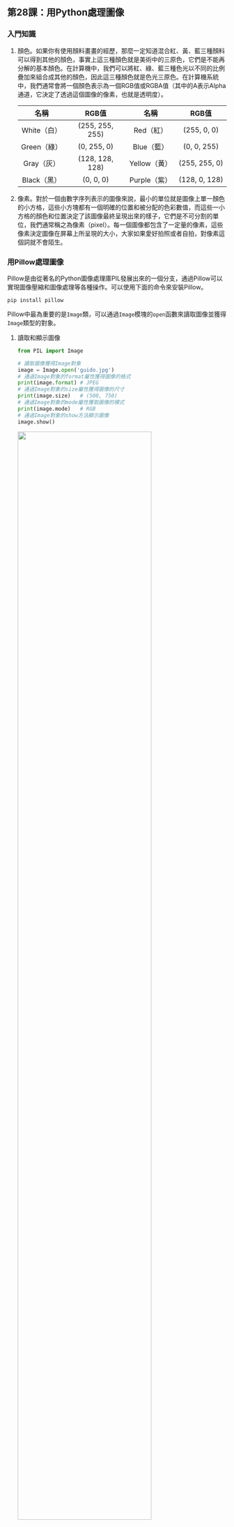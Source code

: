 ## 第28課：用Python處理圖像

### 入門知識

1. 顏色。如果你有使用顏料畫畫的經歷，那麼一定知道混合紅、黃、藍三種顏料可以得到其他的顏色，事實上這三種顏色就是美術中的三原色，它們是不能再分解的基本顏色。在計算機中，我們可以將紅、綠、藍三種色光以不同的比例疊加來組合成其他的顏色，因此這三種顏色就是色光三原色。在計算機系統中，我們通常會將一個顏色表示為一個RGB值或RGBA值（其中的A表示Alpha通道，它決定了透過這個圖像的像素，也就是透明度）。

   |    名稱     |      RGB值      |     名稱     |     RGB值     |
   | :---------: | :-------------: | :----------: | :-----------: |
   | White（白） | (255, 255, 255) |  Red（紅）   |  (255, 0, 0)  |
   | Green（綠） |   (0, 255, 0)   |  Blue（藍）  |  (0, 0, 255)  |
   | Gray（灰）  | (128, 128, 128) | Yellow（黃） | (255, 255, 0) |
   | Black（黑） |    (0, 0, 0)    | Purple（紫） | (128, 0, 128) |

2. 像素。對於一個由數字序列表示的圖像來說，最小的單位就是圖像上單一顏色的小方格，這些小方塊都有一個明確的位置和被分配的色彩數值，而這些一小方格的顏色和位置決定了該圖像最終呈現出來的樣子，它們是不可分割的單位，我們通常稱之為像素（pixel）。每一個圖像都包含了一定量的像素，這些像素決定圖像在屏幕上所呈現的大小，大家如果愛好拍照或者自拍，對像素這個詞就不會陌生。

### 用Pillow處理圖像

Pillow是由從著名的Python圖像處理庫PIL發展出來的一個分支，通過Pillow可以實現圖像壓縮和圖像處理等各種操作。可以使用下面的命令來安裝Pillow。

```Shell
pip install pillow
```

Pillow中最為重要的是`Image`類，可以通過`Image`模塊的`open`函數來讀取圖像並獲得`Image`類型的對象。

1. 讀取和顯示圖像

   ```Python
   from PIL import Image
   
   # 讀取圖像獲得Image對象
   image = Image.open('guido.jpg')
   # 通過Image對象的format屬性獲得圖像的格式
   print(image.format) # JPEG
   # 通過Image對象的size屬性獲得圖像的尺寸
   print(image.size)   # (500, 750)
   # 通過Image對象的mode屬性獲取圖像的模式
   print(image.mode)   # RGB
   # 通過Image對象的show方法顯示圖像
   image.show()
   ```

   <img src="https://gitee.com/jackfrued/mypic/raw/master/20210803202628.png" width="80%">

2. 剪裁圖像

   ```Python
   # 通過Image對象的crop方法指定剪裁區域剪裁圖像
   image.crop((80, 20, 310, 360)).show()
   ```

   <img src="https://gitee.com/jackfrued/mypic/raw/master/20210803202701.png" width="80%">

3. 生成縮略圖

   ```Python
   # 通過Image對象的thumbnail方法生成指定尺寸的縮略圖
   image.thumbnail((128, 128))
   image.show()
   ```

   <img src="https://gitee.com/jackfrued/mypic/raw/master/20210803202722.png" width="100%">

4. 縮放和黏貼圖像

   ```Python
   # 讀取駱昊的照片獲得Image對象
   luohao_image = Image.open('luohao.png')
   # 讀取吉多的照片獲得Image對象
   guido_image = Image.open('guido.jpg')
   # 從吉多的照片上剪裁出吉多的頭
   guido_head = guido_image.crop((80, 20, 310, 360))
   width, height = guido_head.size
   # 使用Image對象的resize方法修改圖像的尺寸
   # 使用Image對象的paste方法將吉多的頭粘貼到駱昊的照片上
   luohao_image.paste(guido_head.resize((int(width / 1.5), int(height / 1.5))), (172, 40))
   luohao_image.show()
   ```

   <img src="https://gitee.com/jackfrued/mypic/raw/master/20210803202749.png" width="80%">

5. 旋轉和翻轉

   ```Python
   image = Image.open('guido.jpg')
   # 使用Image對象的rotate方法實現圖像的旋轉
   image.rotate(45).show()
   # 使用Image對象的transpose方法實現圖像翻轉
   # Image.FLIP_LEFT_RIGHT - 水平翻轉
   # Image.FLIP_TOP_BOTTOM - 垂直翻轉
   image.transpose(Image.FLIP_TOP_BOTTOM).show()
   ```

   <img src="https://gitee.com/jackfrued/mypic/raw/master/20210803202829.png" width="80%">

6. 操作像素

   ```Python
   for x in range(80, 310):
       for y in range(20, 360):
           # 通過Image對象的putpixel方法修改圖像指定像素點
           image.putpixel((x, y), (128, 128, 128))
   image.show()
   ```

   <img src="https://gitee.com/jackfrued/mypic/raw/master/20210803202932.png" width="80%">

7. 濾鏡效果

   ```Python
   from PIL import ImageFilter
   
   # 使用Image對象的filter方法對圖像進行濾鏡處理
   # ImageFilter模塊包含了諸多預設的濾鏡也可以自定義濾鏡
   image.filter(ImageFilter.CONTOUR).show()
   ```

   <img src="https://gitee.com/jackfrued/mypic/raw/master/20210803202953.png" width="80%">

### 使用Pillow繪圖

Pillow中有一個名為`ImageDraw`的模塊，該模塊的`Draw`函數會返回一個`ImageDraw`對象，通過`ImageDraw`對象的`arc`、`line`、`rectangle`、`ellipse`、`polygon`等方法，可以在圖像上繪製出圓弧、線條、矩形、橢圓、多邊形等形狀，也可以通過該對象的`text`方法在圖像上添加文字。

<img src="https://gitee.com/jackfrued/mypic/raw/master/20210803203016.png" width="80%">

要繪製如上圖所示的圖像，完整的代碼如下所示。

```Python
import random

from PIL import Image, ImageDraw, ImageFont


def random_color():
    """生成隨機顏色"""
    red = random.randint(0, 255)
    green = random.randint(0, 255)
    blue = random.randint(0, 255)
    return red, green, blue


width, height = 800, 600
# 創建一個800*600的圖像，背景色為白色
image = Image.new(mode='RGB', size=(width, height), color=(255, 255, 255))
# 創建一個ImageDraw對象
drawer = ImageDraw.Draw(image)
# 通過指定字體和大小獲得ImageFont對象
font = ImageFont.truetype('Kongxin.ttf', 32)
# 通過ImageDraw對象的text方法繪製文字
drawer.text((300, 50), 'Hello, world!', fill=(255, 0, 0), font=font)
# 通過ImageDraw對象的line方法繪製兩條對角直線
drawer.line((0, 0, width, height), fill=(0, 0, 255), width=2)
drawer.line((width, 0, 0, height), fill=(0, 0, 255), width=2)
xy = width // 2 - 60, height // 2 - 60, width // 2 + 60, height // 2 + 60
# 通過ImageDraw對象的rectangle方法繪製矩形
drawer.rectangle(xy, outline=(255, 0, 0), width=2)
# 通過ImageDraw對象的ellipse方法繪製橢圓
for i in range(4):
    left, top, right, bottom = 150 + i * 120, 220, 310 + i * 120, 380
    drawer.ellipse((left, top, right, bottom), outline=random_color(), width=8)
# 顯示圖像
image.show()
# 保存圖像
image.save('result.png')
```

> **注意**：上面代碼中使用的字體文件需要根據自己準備，可以選擇自己喜歡的字體文件並放置在代碼目錄下。

###  簡單的總結

使用Python語言做開發，除了可以用Pillow來處理圖像外，還可以使用更為強大的OpenCV庫來完成圖形圖像的處理，OpenCV（**Open** Source **C**omputer **V**ision Library）是一個跨平台的計算機視覺庫，可以用來開發實時圖像處理、計算機視覺和模式識別程序。在我們的日常工作中，有很多繁瑣乏味的任務其實都可以通過Python程序來處理，編程的目的就是讓計算機幫助我們解決問題，減少重複乏味的勞動。通過本章節的學習，相信大家已經感受到了使用Python程序繪圖P圖的樂趣，其實Python能做的事情還遠不止這些，繼續你的學習吧。
